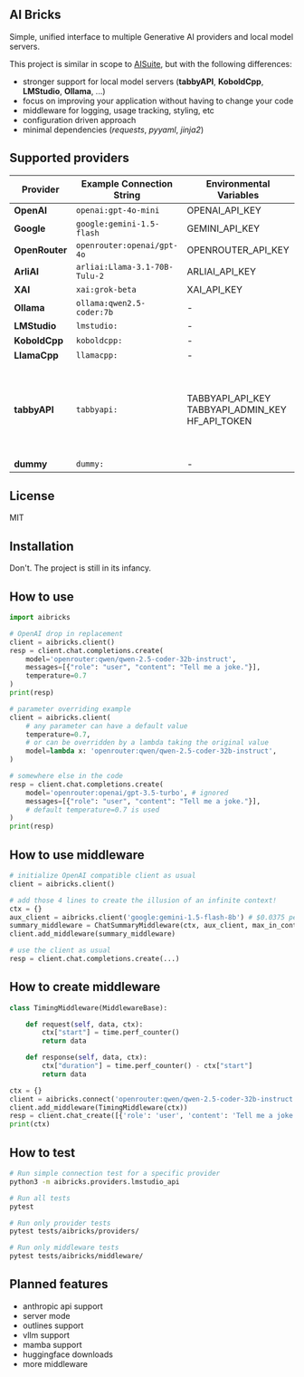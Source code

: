 ## AI Bricks

Simple, unified interface to multiple Generative AI providers and local model servers.

This project is similar in scope to [AISuite](https://github.com/andrewyng/aisuite),
but with the following differences:
- stronger support for local model servers (**tabbyAPI**, **KoboldCpp**, **LMStudio**, **Ollama**, ...)
- focus on improving your application without having to change your code
- middleware for logging, usage tracking, styling, etc
- configuration driven approach
- minimal dependencies (*requests*, *pyyaml*, *jinja2*)


## Supported providers

| Provider       | Example Connection String     | Environmental Variables  | Notes |
|----------------|-------------------------------|--------------------------|-------|
| **OpenAI**     | `openai:gpt-4o-mini`          | OPENAI_API_KEY           |       |
| **Google**     | `google:gemini-1.5-flash`     | GEMINI_API_KEY           |       |
| **OpenRouter** | `openrouter:openai/gpt-4o`    | OPENROUTER_API_KEY       |       |
| **ArliAI**     | `arliai:Llama-3.1-70B-Tulu-2` | ARLIAI_API_KEY           |       |
| **XAI**        | `xai:grok-beta`               | XAI_API_KEY              |       |
| **Ollama**     | `ollama:qwen2.5-coder:7b`     | -                        | GGUF  |
| **LMStudio**   | `lmstudio:`                   | -                        | GGUF  |
| **KoboldCpp**  | `koboldcpp:`                  | -                        | GGUF  |
| **LlamaCpp**   | `llamacpp:`                   | -                        | GGUF  |
| **tabbyAPI**   | `tabbyapi:`                   | TABBYAPI_API_KEY<br>TABBYAPI_ADMIN_KEY<br>HF_API_TOKEN | EXL2, GPTQ<br>dynamic model downloads<br>dynamic model loading |
| **dummy**      | `dummy:`                      | -                        |       |

## License

MIT


## Installation

Don't. The project is still in its infancy.

## How to use


```python
import aibricks

# OpenAI drop in replacement
client = aibricks.client()
resp = client.chat.completions.create(
    model='openrouter:qwen/qwen-2.5-coder-32b-instruct',
    messages=[{"role": "user", "content": "Tell me a joke."}],
    temperature=0.7
)
print(resp)
```


```python
# parameter overriding example
client = aibricks.client(
    # any parameter can have a default value
    temperature=0.7,
    # or can be overridden by a lambda taking the original value
    model=lambda x: 'openrouter:qwen/qwen-2.5-coder-32b-instruct',
)

# somewhere else in the code
resp = client.chat.completions.create(
    model='openrouter:openai/gpt-3.5-turbo', # ignored
    messages=[{"role": "user", "content": "Tell me a joke."}],
    # default temperature=0.7 is used
)
print(resp)
```

## How to use middleware

```python
# initialize OpenAI compatible client as usual
client = aibricks.client()

# add those 4 lines to create the illusion of an infinite context!
ctx = {}
aux_client = aibricks.client('google:gemini-1.5-flash-8b') # $0.0375 per 1M toknes
summary_middleware = ChatSummaryMiddleware(ctx, aux_client, max_in_context_chars=12000)
client.add_middleware(summary_middleware)

# use the client as usual
resp = client.chat.completions.create(...)
```

## How to create middleware

```python
class TimingMiddleware(MiddlewareBase):

    def request(self, data, ctx):
        ctx["start"] = time.perf_counter()
        return data

    def response(self, data, ctx):
        ctx["duration"] = time.perf_counter() - ctx["start"]
        return data

ctx = {}
client = aibricks.connect('openrouter:qwen/qwen-2.5-coder-32b-instruct')
client.add_middleware(TimingMiddleware(ctx))
resp = client.chat_create([{'role': 'user', 'content': 'Tell me a joke.'}])
print(ctx)
```

## How to test

```sh
# Run simple connection test for a specific provider
python3 -m aibricks.providers.lmstudio_api

# Run all tests
pytest

# Run only provider tests
pytest tests/aibricks/providers/

# Run only middleware tests
pytest tests/aibricks/middleware/
```

## Planned features

- anthropic api support
- server mode
- outlines support
- vllm support
- mamba support
- huggingface downloads
- more middleware
